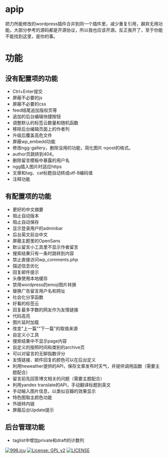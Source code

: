 # apip #
把力所能修改的wordpress插件合并到同一个插件里，减少重复引用，摒弃无用功能。大部分参考的源码都是开源协议，所以我也应该开源。反正我开了，至于你能不能找到这里，是你的事。

# 功能 #

## 没有配置项的功能 ##

- Ctrl+Enter提交
- 屏蔽不必要的js
- 屏蔽不必要的css
- feed结尾追加版权页等
- 追加的后台编辑快捷按钮
- 调整默认的标签云数量和随机函数
- 移除后台编辑页面上的作者列
- 升级后覆盖高危文件
- 屏蔽wp_embedd功能
- 修改ngg-gallery，删除没用的功能，简化图片->post的格式。
- author页跳转到404。
- 删除留言模板中暴露的用户名
- ngg插入图片时适应https
- 文章和tag、cat标题自动转成utf-8编码值
- 注释功能

## 有配置项的功能 ##

- 更好的中文摘要
- 阻止自动版本
- 阻止自动保存
- 显示登录用户的adminbar
- 后台英文前台中文
- 屏蔽主题里的OpenSans
- 默认留言小工具里不显示作者留言
- 搜索结果只有一条时跳转到内容
- 禁止直接访问wp_comments.php
- 描述信息优化
- 回复邮件提示
- 头像使用本地缓存
- 禁用wordpress的emoji图片转换
- 替换广告留言用户名和网址
- 社会化分享函数
- 好看的标签云
- 回复最多字数的网友作为友情链接
- 代码高亮
- 图片延时加载
- 改变"上一篇""下一篇"的取值来源
- 自定义小工具
- 搜索结果中不显示page内容
- 自定义的按照时间和类别的archive页
- 可以对留言的无聊指数评分
- 友情链接、邮件回复的颜色可以在后台定义
- 利用heweather提供的API，保存文章发布时天气，并提供调用函数（需要主题配合）
- 留言前先回答博文相关的问题（需要主题配合）
- 利用yandex translate的API，手动翻译标题到英文
- 手动输入图片信息，以类似豆瓣的效果显示
- 特色图取主颜色功能
- 外链转内链
- 屏蔽后台Update提示

## 后台管理功能 ##
- taglist中增加private和draft的计数列

[![996.icu](https://img.shields.io/badge/link-996.icu-red.svg)](https://996.icu)
[![License: GPL v2](https://img.shields.io/badge/License-GPL%20v2-blue.svg)](https://www.gnu.org/licenses/old-licenses/gpl-2.0.en.html)
[![LICENSE](https://img.shields.io/badge/license-Anti%20996-blue.svg)](https://github.com/996icu/996.ICU/blob/master/LICENSE)
